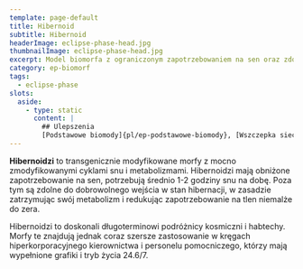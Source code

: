 ```yaml
---
template: page-default
title: Hibernoid
subtitle: Hibernoid
headerImage: eclipse-phase-head.jpg
thumbnailImage: eclipse-phase-head.jpg
excerpt: Model biomorfa z ograniczonym zapotrzebowaniem na sen oraz zdolnością hibernacji
category: ep-biomorf
tags:
  - eclipse-phase
slots:
  aside:
    - type: static
      content: |
        ## Ulepszenia
        [Podstawowe biomody]{pl/ep-podstawowe-biomody}, [Wszczepka sieciowa]{pl/ep-wszczepka}, [Stos korowy]{pl/ep-stos-korowy}, [Regulacja zegara biologicznego](#), [Hibernacja](#)
---
```

**Hibernoidzi** to transgenicznie modyfikowane morfy z mocno zmodyfikowanymi cyklami snu i metabolizmami. Hibernoidzi mają obniżone zapotrzebowanie na sen, potrzebują średnio 1-2 godziny snu na dobę. Poza tym są zdolne do dobrowolnego wejścia w stan hibernacji, w zasadzie zatrzymując swój metabolizm i redukując zapotrzebowanie na tlen niemalże do zera.

Hibernoidzi to doskonali długoterminowi podróżnicy kosmiczni i habtechy. Morfy te znajdują jednak coraz szersze zastosowanie w kręgach hiperkorporacyjnego kierownictwa i personelu pomocniczego, którzy mają wypełnione grafiki i tryb życia 24.6/7.